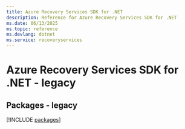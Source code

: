 ```yaml
---
title: Azure Recovery Services SDK for .NET
description: Reference for Azure Recovery Services SDK for .NET
ms.date: 06/13/2025
ms.topic: reference
ms.devlang: dotnet
ms.service: recoveryservices
---
```

# Azure Recovery Services SDK for .NET - legacy
## Packages - legacy
[!INCLUDE [packages](recovery-services-index.md)]